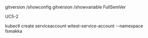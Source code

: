 gitversion /showconfig
gitversion /showvariable FullSemVer

UC5-2

kubectl create serviceaccount witest-service-account --namespace fsmakka
